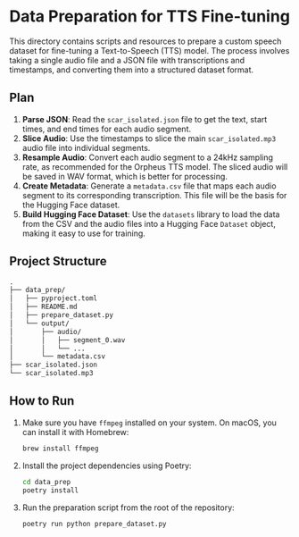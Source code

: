 # Data Preparation for TTS Fine-tuning

This directory contains scripts and resources to prepare a custom speech dataset for fine-tuning a Text-to-Speech (TTS) model. The process involves taking a single audio file and a JSON file with transcriptions and timestamps, and converting them into a structured dataset format.

## Plan

1. **Parse JSON**: Read the `scar_isolated.json` file to get the text, start times, and end times for each audio segment.
2. **Slice Audio**: Use the timestamps to slice the main `scar_isolated.mp3` audio file into individual segments.
3. **Resample Audio**: Convert each audio segment to a 24kHz sampling rate, as recommended for the Orpheus TTS model. The sliced audio will be saved in WAV format, which is better for processing.
4. **Create Metadata**: Generate a `metadata.csv` file that maps each audio segment to its corresponding transcription. This file will be the basis for the Hugging Face dataset.
5. **Build Hugging Face Dataset**: Use the `datasets` library to load the data from the CSV and the audio files into a Hugging Face `Dataset` object, making it easy to use for training.

## Project Structure

```markdown
.
├── data_prep/
│   ├── pyproject.toml
│   ├── README.md
│   ├── prepare_dataset.py
│   └── output/
│       ├── audio/
│       │   ├── segment_0.wav
│       │   └── ...
│       └── metadata.csv
├── scar_isolated.json
└── scar_isolated.mp3
```

## How to Run

1. Make sure you have `ffmpeg` installed on your system. On macOS, you can install it with Homebrew:

    ```bash
    brew install ffmpeg
    ```

2. Install the project dependencies using Poetry:

    ```bash
    cd data_prep
    poetry install
    ```

3. Run the preparation script from the root of the repository:

    ```bash
    poetry run python prepare_dataset.py
    ```
